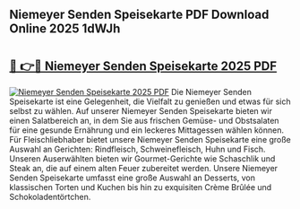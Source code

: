 ## Niemeyer Senden Speisekarte PDF Download Online 2025 1dWJh

# <h2><a href="http://gcef75.nevu.top/?p=Niemeyer+Senden+Speisekarte">🔗 👉🔴 Niemeyer Senden Speisekarte 2025 PDF</a></h2>

[![Niemeyer Senden Speisekarte 2025 PDF](https://i.imgur.com/dBaPXMq.png)](http://gcef75.nevu.top/?p=Niemeyer+Senden+Speisekarte)
Die Niemeyer Senden Speisekarte ist eine Gelegenheit, die Vielfalt zu genießen und etwas für sich selbst zu wählen. Auf unserer Niemeyer Senden Speisekarte bieten wir einen Salatbereich an, in dem Sie aus frischen Gemüse- und Obstsalaten für eine gesunde Ernährung und ein leckeres Mittagessen wählen können. Für Fleischliebhaber bietet unsere Niemeyer Senden Speisekarte eine große Auswahl an Gerichten: Rindfleisch, Schweinefleisch, Huhn und Fisch. Unseren Auserwählten bieten wir Gourmet-Gerichte wie Schaschlik und Steak an, die auf einem alten Feuer zubereitet werden. Unsere Niemeyer Senden Speisekarte umfasst eine große Auswahl an Desserts, von klassischen Torten und Kuchen bis hin zu exquisiten Crème Brûlée und Schokoladentörtchen.
